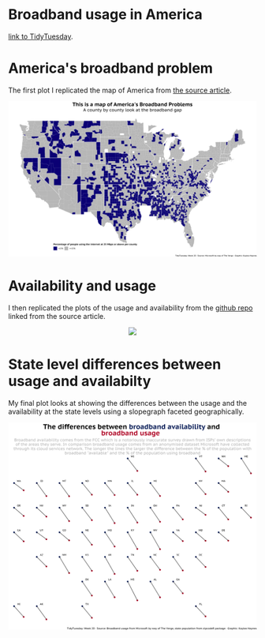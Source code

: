 # Broadband usage in America

[link to TidyTuesday](https://github.com/rfordatascience/tidytuesday/tree/master/data/2021/2021-05-11).

# America's broadband problem

The first plot I replicated the map of America from [the source article](https://www.theverge.com/22418074/broadband-gap-america-map-county-microsoft-data).

<p align="center">
  <img src="https://github.com/kayleahaynes/TidyTuesday/blob/master/2021/week20/week20_1.png" width="1000">
  </p>

# Availability and usage

I then replicated the plots of the usage and availability from the [github repo](https://github.com/microsoft/USBroadbandUsagePercentages) linked from the source article.

<p align="center">
  <img src="https://github.com/kayleahaynes/TidyTuesday/blob/master/2021/week20/week20_2.png" width="1000">
  </p>

# State level differences between usage and availabilty

  My final plot looks at showing the differences between the usage and the availability at the state levels using a slopegraph faceted geographically.

<p align="center">
  <img src="https://github.com/kayleahaynes/TidyTuesday/blob/master/2021/week20/week20_3.png" width="1000">
  </p>
